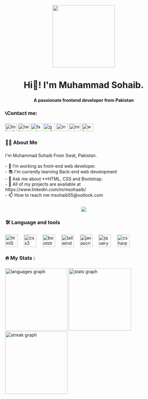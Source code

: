 <div align="center">
  <img height="200" src="https://www.audienceplanet.com/root/template/1//images/web-development.gif"  />
</div>

###

<h1 align="center">Hi👋! I'm Muhammad Sohaib.</h1>

###

<h4 align="center">A passionate frontend developer from Pakistan</h4>

###

<h3 align="left">📞Contact me:</h3>

###

<div align="left">
  <a href="https://www.linkedin.com/in/msohaaib/"><img src="https://raw.githubusercontent.com/maurodesouza/profile-readme-generator/master/src/assets/icons/social/linkedin/default.svg" width="37" height="25" alt="linkedin logo"  /></a>
  <a href="https://twitter.com/msohaaib55"><img src="https://raw.githubusercontent.com/maurodesouza/profile-readme-generator/master/src/assets/icons/social/twitter/default.svg" width="37" height="25" alt="twitter logo"  /></a>
  <a href="https://www.facebook.com/msohaaib"><img src="https://raw.githubusercontent.com/maurodesouza/profile-readme-generator/master/src/assets/icons/social/facebook/default.svg" width="37" height="25" alt="facebook logo"  /></a>
  <a href="mailto: msohaib9685055@gmail.com"><img src="https://raw.githubusercontent.com/maurodesouza/profile-readme-generator/master/src/assets/icons/social/gmail/default.svg" width="37" height="25" alt="gmail logo"  /></a>
  <a href ="https://www.instagram.com/msohaaib/"><img src="https://raw.githubusercontent.com/maurodesouza/profile-readme-generator/master/src/assets/icons/social/instagram/default.svg" width="37" height="25" alt="instagram logo"  /></a>
  <a href="mailto:msohaib55@outlook.com"><img src="https://raw.githubusercontent.com/maurodesouza/profile-readme-generator/master/src/assets/icons/social/microsoft-outlook/default.svg" width="37" height="25" alt="microsoft-outlook logo"  /></a>
  <a hre="https://wa.me/qr/3OTWELGU3VJ7H1"><img src="https://raw.githubusercontent.com/maurodesouza/profile-readme-generator/master/src/assets/icons/social/whatsapp/default.svg" width="37" height="25" alt="whatsapp logo"  /></a>
</div>

###

<h3 align="left">👩‍💻  About Me</h3>

###

<p align="left">I'm Muhammad Sohaib From Swat, Pakistan.<br><br>- 🔭 I’m working as front-end web developer.<br>- 📚 I'm currently learning Back-end web development<br>- 💬 Ask me about **HTML, CSS and Bootstrap.<br>- 👯 All of my projects are available at https://www.linkedin.com/in/msohaaib/<br>- 📫 How to reach me msohaib55@outlook.com</p>

###

<div align="center">
  <img src="https://visitor-badge.laobi.icu/badge?page_id=msohaaib.msohaaib&left_text=views"  />
</div>

###

<h3 align="left">🛠 Language and tools</h3>

###

<div align="left">
  <img src="https://cdn.jsdelivr.net/gh/devicons/devicon/icons/html5/html5-original.svg" height="40" alt="html5 logo"  />
  <img width="12" />
  <img src="https://cdn.jsdelivr.net/gh/devicons/devicon/icons/css3/css3-original.svg" height="40" alt="css3 logo"  />
  <img width="12" />
  <img src="https://cdn.jsdelivr.net/gh/devicons/devicon/icons/bootstrap/bootstrap-original.svg" height="40" alt="bootstrap logo"  />
  <img width="12" />
  <img src="https://cdn.simpleicons.org/tailwindcss/06B6D4" height="40" alt="tailwindcss logo"  />
  <img width="12" />
  <img src="https://cdn.simpleicons.org/javascript/F7DF1E" height="40" alt="javascript logo"  />
  <img width="12" />
  <img src="https://skillicons.dev/icons?i=jquery" height="40" alt="jquery logo"  />
  <img width="12" />
  <img src="https://cdn.simpleicons.org/csharp/239120" height="40" alt="csharp logo"  />
</div>

###

<h3 align="left">🔥   My Stats :</h3>

###

<div align="left">
  <img src="https://github-readme-stats.vercel.app/api/top-langs?username=msohaaib&locale=en&hide_title=false&layout=compact&card_width=320&langs_count=3&theme=dark&hide_border=false&order=2" height="200" alt="languages graph"  />
  <img src="https://github-readme-stats.vercel.app/api?username=msohaaib&hide_title=false&hide_rank=false&show_icons=true&include_all_commits=true&count_private=true&disable_animations=false&theme=dark&locale=en&hide_border=false&order=1" height="200" alt="stats graph"  />
  <img src="https://streak-stats.demolab.com?user=msohaaib&locale=en&mode=daily&theme=dark&hide_border=false&border_radius=5&date_format=M j[, Y]&order=3" height="200" alt="streak graph"  />
</div>

###
